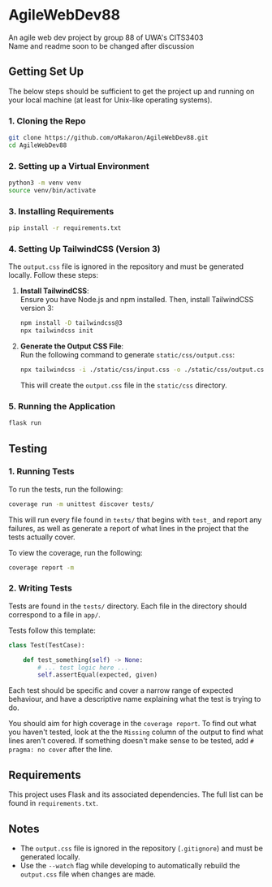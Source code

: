 # AgileWebDev88
An agile web dev project by group 88 of UWA's CITS3403  
Name and readme soon to be changed after discussion

## Getting Set Up
The below steps should be sufficient to get the project up and running on your local machine (at least for Unix-like operating systems).


### 1. Cloning the Repo
```bash
git clone https://github.com/oMakaron/AgileWebDev88.git
cd AgileWebDev88
```

### 2. Setting up a Virtual Environment
```bash
python3 -m venv venv
source venv/bin/activate
```

### 3. Installing Requirements
```bash
pip install -r requirements.txt
```

### 4. Setting Up TailwindCSS (Version 3)
The `output.css` file is ignored in the repository and must be generated locally. Follow these steps:

1. **Install TailwindCSS**:  
   Ensure you have Node.js and npm installed. Then, install TailwindCSS version 3:
   ```bash
   npm install -D tailwindcss@3
   npx tailwindcss init
   ```

2. **Generate the Output CSS File**:  
   Run the following command to generate `static/css/output.css`:
   ```bash
   npx tailwindcss -i ./static/css/input.css -o ./static/css/output.css --watch
   ```

   This will create the `output.css` file in the `static/css` directory.

### 5. Running the Application
```bash
flask run
```

## Testing

### 1. Running Tests
To run the tests, run the following:
```bash
coverage run -m unittest discover tests/
```
This will run every file found in `tests/` that begins with `test_` and report any failures, as
well as generate a report of what lines in the project that the tests actually cover.

To view the coverage, run the following:
```bash
coverage report -m
```

### 2. Writing Tests
Tests are found in the `tests/` directory. Each file in the directory should correspond to a file in `app/`.

Tests follow this template:
```python
class Test(TestCase):

    def test_something(self) -> None:
        # ... test logic here ...
        self.assertEqual(expected, given)
```

Each test should be specific and cover a narrow range of expected behaviour, and have a descriptive
name explaining what the test is trying to do.

You should aim for high coverage in the `coverage report`. To find out what you haven't tested, look
at the the `Missing` column of the output to find what lines aren't covered. If something doesn't make
sense to be tested, add `# pragma: no cover` after the line.

## Requirements
This project uses Flask and its associated dependencies. The full list can be found in `requirements.txt`.

## Notes
- The `output.css` file is ignored in the repository (`.gitignore`) and must be generated locally.
- Use the `--watch` flag while developing to automatically rebuild the `output.css` file when changes are made.
